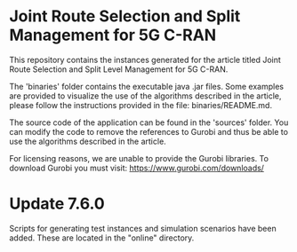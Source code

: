 # Joint Route Selection and Split Management for 5G C-RAN
 This repository contains the instances generated for the article titled Joint Route Selection and Split Level Management for 5G C-RAN.

 The 'binaries' folder contains the executable java .jar files. Some examples are provided to visualize the use of the algorithms described in the article, please follow the instructions provided in the file: binaries/README.md.

 The source code of the application can be found in the 'sources' folder. You can modify the code to remove the references to Gurobi and thus be able to use the algorithms described in the article.

 For licensing reasons, we are unable to provide the Gurobi libraries. To download Gurobi you must visit: https://www.gurobi.com/downloads/

# Update 7.6.0
 Scripts for generating test instances and simulation scenarios have been added. These are located in the "online" directory.